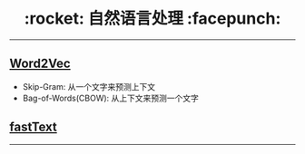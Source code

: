 <h1 align = "center">:rocket: 自然语言处理 :facepunch:</h1>

---

## [Word2Vec][1]
- Skip-Gram: 从一个文字来预测上下文
- Bag-of-Words(CBOW): 从上下文来预测一个文字

## [fastText][2]





---
[1]: x
[2]: http://www.jianshu.com/p/b7ede4e842f1
